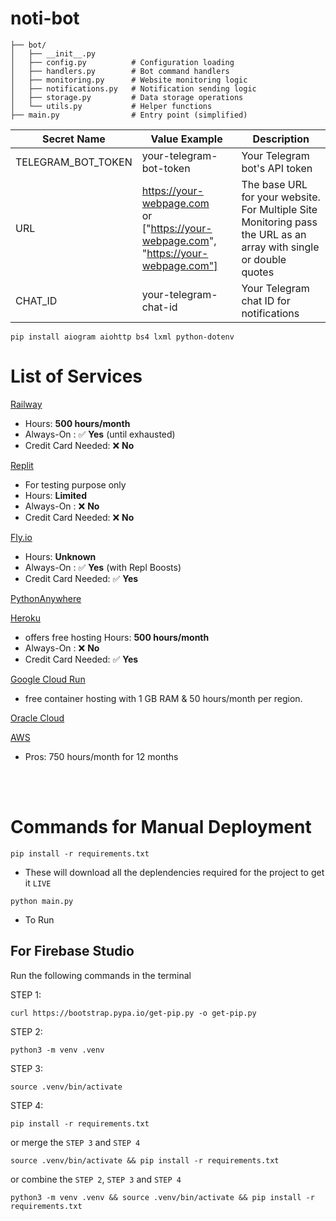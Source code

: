 # noti-bot
```
├── bot/
│   ├── __init__.py
│   ├── config.py          # Configuration loading
│   ├── handlers.py        # Bot command handlers
│   ├── monitoring.py      # Website monitoring logic
│   ├── notifications.py   # Notification sending logic
│   ├── storage.py         # Data storage operations
│   └── utils.py           # Helper functions
├── main.py                # Entry point (simplified)
```

| Secret Name        | Value Example                | Description                                  |
|--------------------|------------------------------|----------------------------------------------|
| TELEGRAM_BOT_TOKEN | your-telegram-bot-token      | Your Telegram bot's API token                |
| URL                | https://your-webpage.com <br> or <br> ["https://your-webpage.com", "https://your-webpage.com"]| The base URL for your website. <br> For Multiple Site Monitoring pass the URL as an array with single or double quotes               |
| CHAT_ID            | your-telegram-chat-id        | Your Telegram chat ID for notifications      |

    pip install aiogram aiohttp bs4 lxml python-dotenv

# List of Services

[Railway](https://railway.com/)
- Hours: **500 hours/month**
- Always-On : ✅ **Yes** (until exhausted)	
- Credit Card Needed: ❌ **No**

[Replit](https://replit.com/) 
- For testing purpose only
- Hours: **Limited**
- Always-On : ❌ **No**	
- Credit Card Needed: ❌ **No**

[Fly.io](https://fly.io/)
- Hours: **Unknown**
- Always-On : ✅ **Yes** (with Repl Boosts)
- Credit Card Needed: ✅ **Yes**

[PythonAnywhere](https://www.pythonanywhere.com/)

[Heroku](https://www.heroku.com/)
- offers free hosting Hours: **500 hours/month**
- Always-On : ❌ **No**	
- Credit Card Needed: ✅ **Yes**

[Google Cloud Run](https://cloud.google.com/) 
- free container hosting with 1 GB RAM & 50 hours/month per region.

[Oracle Cloud](https://www.oracle.com/cloud/)

[AWS](https://aws.amazon.com/)
- Pros: 750 hours/month for 12 months


<br><br>

<!-- # Platform specific Secrets -->


# Commands for Manual Deployment
```
pip install -r requirements.txt
```

- These will download all the deplendencies required for the project to get it `LIVE`

```
python main.py
```
- To Run


## For Firebase Studio
Run the following commands in the terminal

STEP 1:
```
curl https://bootstrap.pypa.io/get-pip.py -o get-pip.py
```
STEP 2:
```
python3 -m venv .venv
```
STEP 3:
```
source .venv/bin/activate
```
STEP 4:
```
pip install -r requirements.txt
```

or merge the `STEP 3` and `STEP 4`
```
source .venv/bin/activate && pip install -r requirements.txt
```

or combine the `STEP 2`, `STEP 3` and `STEP 4`
```
python3 -m venv .venv && source .venv/bin/activate && pip install -r requirements.txt
```
